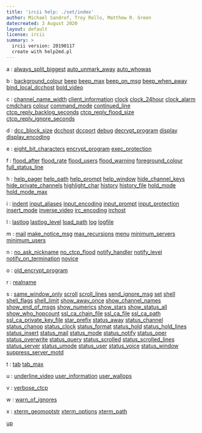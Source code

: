 ```yaml
---
title: 'ircii help: ./set/index'
author: Michael Sandrof, Troy Rollo, Matthew R. Green
datecreated: 3 August 2020
layout: default
license: ircii
summary: >
  ircii version: 20190117
  create with help2md.pl
---
```



a
:  [always_split_biggest](always_split_biggest.html) [auto_unmark_away](auto_unmark_away.html) [auto_whowas](auto_whowas.html) 

b
:  [background_colour](background_colour.html) [beep](beep.html) [beep_max](beep_max.html) [beep_on_msg](beep_on_msg.html) [beep_when_away](beep_when_away.html) [bind_local_dcchost](bind_local_dcchost.html) [bold_video](bold_video.html) 

c
:  [channel_name_width](channel_name_width.html) [client_information](client_information.html) [clock](clock.html) [clock_24hour](clock_24hour.html) [clock_alarm](clock_alarm.html) [cmdchars](cmdchars.html) [colour](colour.html) [command_mode](command_mode.html) [continued_line](continued_line.html) [ctcp_reply_backlog_seconds](ctcp_reply_backlog_seconds.html) [ctcp_reply_flood_size](ctcp_reply_flood_size.html) [ctcp_reply_ignore_seconds](ctcp_reply_ignore_seconds.html) 

d
:  [dcc_block_size](dcc_block_size.html) [dcchost](dcchost.html) [dccport](dccport.html) [debug](debug.html) [decrypt_program](decrypt_program.html) [display](display.html) [display_encoding](display_encoding.html) 

e
:  [eight_bit_characters](eight_bit_characters.html) [encrypt_program](encrypt_program.html) [exec_protection](exec_protection.html) 

f
:  [flood_after](flood_after.html) [flood_rate](flood_rate.html) [flood_users](flood_users.html) [flood_warning](flood_warning.html) [foreground_colour](foreground_colour.html) [full_status_line](full_status_line.html) 

h
:  [help_pager](help_pager.html) [help_path](help_path.html) [help_prompt](help_prompt.html) [help_window](help_window.html) [hide_channel_keys](hide_channel_keys.html) [hide_private_channels](hide_private_channels.html) [highlight_char](highlight_char.html) [history](history.html) [history_file](history_file.html) [hold_mode](hold_mode.html) [hold_mode_max](hold_mode_max.html) 

i
:  [indent](indent.html) [input_aliases](input_aliases.html) [input_encoding](input_encoding.html) [input_prompt](input_prompt.html) [input_protection](input_protection.html) [insert_mode](insert_mode.html) [inverse_video](inverse_video.html) [irc_encoding](irc_encoding.html) [irchost](irchost.html) 

l
:  [lastlog](lastlog.html) [lastlog_level](lastlog_level.html) [load_path](load_path.html) [log](log.html) [logfile](logfile.html) 

m
:  [mail](mail.html) [make_notice_msg](make_notice_msg.html) [max_recursions](max_recursions.html) [menu](menu.html) [minimum_servers](minimum_servers.html) [minimum_users](minimum_users.html) 

n
:  [no_ask_nickname](no_ask_nickname.html) [no_ctcp_flood](no_ctcp_flood.html) [notify_handler](notify_handler.html) [notify_level](notify_level.html) [notify_on_termination](notify_on_termination.html) [novice](novice.html) 

o
:  [old_encrypt_program](old_encrypt_program.html) 

r
:  [realname](realname.html) 

s
:  [same_window_only](same_window_only.html) [scroll](scroll.html) [scroll_lines](scroll_lines.html) [send_ignore_msg](send_ignore_msg.html) [set](set.html) [shell](shell.html) [shell_flags](shell_flags.html) [shell_limit](shell_limit.html) [show_away_once](show_away_once.html) [show_channel_names](show_channel_names.html) [show_end_of_msgs](show_end_of_msgs.html) [show_numerics](show_numerics.html) [show_stars](show_stars.html) [show_status_all](show_status_all.html) [show_who_hopcount](show_who_hopcount.html) [ssl_ca_chain_file](ssl_ca_chain_file.html) [ssl_ca_file](ssl_ca_file.html) [ssl_ca_path](ssl_ca_path.html) [ssl_ca_private_key_file](ssl_ca_private_key_file.html) [star_prefix](star_prefix.html) [status_away](status_away.html) [status_channel](status_channel.html) [status_chanop](status_chanop.html) [status_clock](status_clock.html) [status_format](status_format.html) [status_hold](status_hold.html) [status_hold_lines](status_hold_lines.html) [status_insert](status_insert.html) [status_mail](status_mail.html) [status_mode](status_mode.html) [status_notify](status_notify.html) [status_oper](status_oper.html) [status_overwrite](status_overwrite.html) [status_query](status_query.html) [status_scrolled](status_scrolled.html) [status_scrolled_lines](status_scrolled_lines.html) [status_server](status_server.html) [status_umode](status_umode.html) [status_user](status_user.html) [status_voice](status_voice.html) [status_window](status_window.html) [suppress_server_motd](suppress_server_motd.html) 

t
:  [tab](tab.html) [tab_max](tab_max.html) 

u
:  [underline_video](underline_video.html) [user_information](user_information.html) [user_wallops](user_wallops.html) 

v
:  [verbose_ctcp](verbose_ctcp.html) 

w
:  [warn_of_ignores](warn_of_ignores.html) 

x
:  [xterm_geomoptstr](xterm_geomoptstr.html) [xterm_options](xterm_options.html) [xterm_path](xterm_path.html) 

[up](..)
